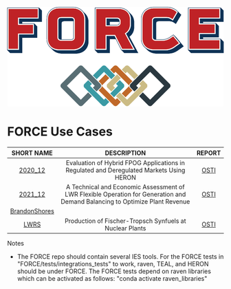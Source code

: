 
![FORCE](assets/FORCE_logo-color.png)


# FORCE Use Cases


| SHORT NAME                                | DESCRIPTION                                                                                                                 | REPORT                                      |
|:-----------------------------------------:|:---------------------------------------------------------------------------------------------------------------------------:|:-------------------------------------------:|
| [2020_12](use_cases/2020_12/)             | Evaluation of Hybrid FPOG Applications in Regulated and Deregulated Markets Using HERON                                     | [OSTI](https://www.osti.gov/biblio/1755894) |
| [2021_12](use_cases/2021_12/)             | A Technical and Economic Assessment of LWR Flexible Operation for Generation and Demand Balancing to Optimize Plant Revenue | [OSTI](https://www.osti.gov/biblio/1844211) |
| [BrandonShores](use_cases/BrandonShores/) |                                                                                                                             |                                             |
| [LWRS](use_cases/LWRS/)                   | Production of Fischer-Tropsch Synfuels at Nuclear Plants                                                                    | [OSTI](https://www.osti.gov/biblio/1892316) |



Notes
- The FORCE repo should contain several IES tools. For the FORCE tests in "FORCE/tests/integrations_tests" to work, raven, TEAL, and HERON should be under FORCE. The FORCE tests depend on raven libraries which can be activated as follows: "conda activate raven_libraries"
